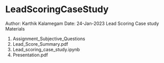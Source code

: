 # LeadScoringCaseStudy

Author: Karthik Kalamegam
Date: 24-Jan-2023 
Lead Scoring Case study Materials

1. Assignment_Subjective_Questions
2. Lead_Score_Summary.pdf
3. Lead_scoring_case_study.ipynb
4. Presentation.pdf
